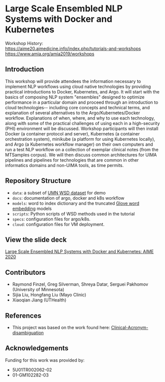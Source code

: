 # Large Scale Ensembled NLP Systems with Docker and Kubernetes

Workshop History:<br />
https://aime20.aimedicine.info/index.php/tutorials-and-workshops<br />
https://www.amia.org/amia2019/workshops




## Introduction
This workshop will provide attendees the information necessary to implement NLP workflows using cloud native technologies by providing practical introductions to Docker, Kubernetes, and Argo. It will start with the basics of composing NLP system "ensembles" designed to optimize performance in a particular domain and proceed through an introduction to cloud technologies-- including core concepts and technical terms, and explanation of several alternatives to the Argo/Kubernetes/Docker workflow. Explanations of when, where, and why to use each technology, along with some of the practical challenges of using each in a high-security (PHI) environment will be discussed. Workshop participants will then install Docker (a container protocol and server), Kubernetes (a container orchestration system), minikube (a platform for using Kubernetes locally), and Argo (a Kubernetes workflow manager) on their own computers and run a test NLP workflow on a collection of exemplar clinical notes (from the MTSamples corpus). We will then discuss common architectures for UIMA pipelines and pipelines for technologies that are common in other informatics domains and non-UIMA tools, as time permits.

## Repository Structure

- `data`: a subset of [UMN WSD dataset](https://conservancy.umn.edu/handle/11299/137704) for demo
- `docs`: documentation of argo, docker and k8s workflow 
- `models`: word to index dictionary and the truncated [Glove word embedding](https://nlp.stanford.edu/projects/glove/) models 
- `scripts`: Python scripts of WSD methods used in the tutorial
- `specs`: configuration files for argo/k8s.
- `cloud`: configuration files for VM deployment.

## View the slide deck

[Large Scale Ensembled NLP Systems with Docker and Kubernetes: AIME 2020](https://tinyurl.com/aime-2020)

## Contributors

- Raymond Finzel, Greg Silverman, Shreya Datar, Serguei Pakhomov (University of Minnesota) 
- Sijia Liu, Hongfang Liu (Mayo Clinic) 
- Xiaoqian Jiang (UTHealth)

## References

* This project was based on the work found here: [Clinical-Acronym-disambiguation](https://github.com/prathamesh1993/Clinical-Acronym-disambiguation) 

## Acknowledgements

Funding for this work was provided by:

* 5U01TR002062-02
* 01-GM102282-03
